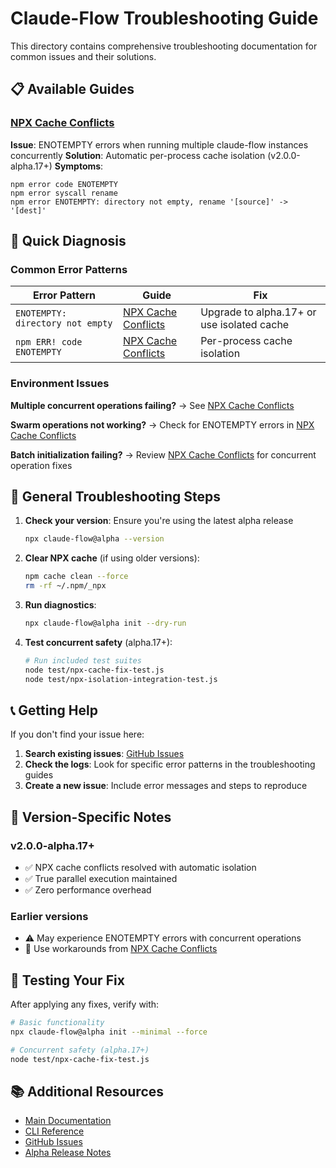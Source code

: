 # Claude-Flow Troubleshooting Guide

This directory contains comprehensive troubleshooting documentation for common issues and their solutions.

## 📋 Available Guides

### [NPX Cache Conflicts](./npx-cache-conflicts.md)

**Issue**: ENOTEMPTY errors when running multiple claude-flow instances concurrently
**Solution**: Automatic per-process cache isolation (v2.0.0-alpha.17+)
**Symptoms**:

```
npm error code ENOTEMPTY
npm error syscall rename
npm error ENOTEMPTY: directory not empty, rename '[source]' -> '[dest]'
```

## 🚀 Quick Diagnosis

### Common Error Patterns

| Error Pattern | Guide | Fix |
|---------------|-------|-----|
| `ENOTEMPTY: directory not empty` | [NPX Cache Conflicts](./npx-cache-conflicts.md) | Upgrade to alpha.17+ or use isolated cache |
| `npm ERR! code ENOTEMPTY` | [NPX Cache Conflicts](./npx-cache-conflicts.md) | Per-process cache isolation |

### Environment Issues

**Multiple concurrent operations failing?**
→ See [NPX Cache Conflicts](./npx-cache-conflicts.md)

**Swarm operations not working?**
→ Check for ENOTEMPTY errors in [NPX Cache Conflicts](./npx-cache-conflicts.md)

**Batch initialization failing?**
→ Review [NPX Cache Conflicts](./npx-cache-conflicts.md) for concurrent operation fixes

## 🔧 General Troubleshooting Steps

1. **Check your version**: Ensure you're using the latest alpha release

   ```bash
   npx claude-flow@alpha --version
   ```

2. **Clear NPX cache** (if using older versions):

   ```bash
   npm cache clean --force
   rm -rf ~/.npm/_npx
   ```

3. **Run diagnostics**:

   ```bash
   npx claude-flow@alpha init --dry-run
   ```

4. **Test concurrent safety** (alpha.17+):

   ```bash
   # Run included test suites
   node test/npx-cache-fix-test.js
   node test/npx-isolation-integration-test.js
   ```

## 📞 Getting Help

If you don't find your issue here:

1. **Search existing issues**: [GitHub Issues](https://github.com/ruvnet/claude-flow/issues)
2. **Check the logs**: Look for specific error patterns in the troubleshooting guides
3. **Create a new issue**: Include error messages and steps to reproduce

## 🔄 Version-Specific Notes

### v2.0.0-alpha.17+

- ✅ NPX cache conflicts resolved with automatic isolation
- ✅ True parallel execution maintained
- ✅ Zero performance overhead

### Earlier versions

- ⚠️ May experience ENOTEMPTY errors with concurrent operations
- 🔧 Use workarounds from [NPX Cache Conflicts](./npx-cache-conflicts.md)

## 🧪 Testing Your Fix

After applying any fixes, verify with:

```bash
# Basic functionality
npx claude-flow@alpha init --minimal --force

# Concurrent safety (alpha.17+)
node test/npx-cache-fix-test.js
```

## 📚 Additional Resources

- [Main Documentation](../README.md)
- [CLI Reference](../cli-reference.md)
- [GitHub Issues](https://github.com/ruvnet/claude-flow/issues)
- [Alpha Release Notes](../../CHANGELOG.md)
